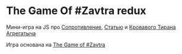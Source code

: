 # The Game Of #Zavtra redux
Мини-игра на JS про [Сопротивление](https://vk.com/agregatowrite), 
[Статью](https://vk.com/agrepublic?w=wall-41727747_26941) и 
[Кровавого Тирана Агрегатыча](https://vk.com/agregato)

Игра основана на 
[The Game of #Zavtra](https://github.com/Glucksistemi/zavtra)






